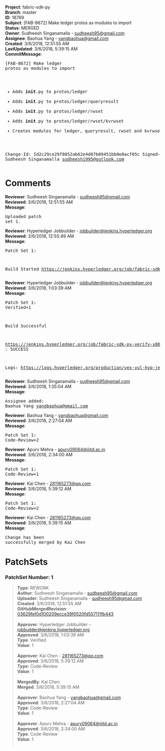 <strong>Project</strong>: fabric-sdk-py<br><strong>Branch</strong>: master<br><strong>ID</strong>: 18769<br><strong>Subject</strong>: [FAB-8672] Make ledger protos as modules to import<br><strong>Status</strong>: MERGED<br><strong>Owner</strong>: Sudheesh Singanamalla - sudheesh95@gmail.com<br><strong>Assignee</strong>: Baohua Yang - yangbaohua@gmail.com<br><strong>Created</strong>: 3/6/2018, 12:51:55 AM<br><strong>LastUpdated</strong>: 3/6/2018, 5:39:15 AM<br><strong>CommitMessage</strong>:<br><pre>[FAB-8672] Make ledger protos as modules to import

- Adds __init__.py to protos/ledger
- Adds __init__.py to protos/ledger/queryresult
- Adds __init__.py to protos/ledger/rwset
- Adds __init__.py to protos/ledger/rwset/kvrwset
- Creates modules for ledger, queryresult, rwset and kvrwset

Change-Id: Id2c29ce29f8052ab62e4d07b09451bb0e0acf05c
Signed-off-by: Sudheesh Singanamalla <sudheesh1995@outlook.com>
</pre><h1>Comments</h1><strong>Reviewer</strong>: Sudheesh Singanamalla - sudheesh95@gmail.com<br><strong>Reviewed</strong>: 3/6/2018, 12:51:55 AM<br><strong>Message</strong>: <pre>Uploaded patch set 1.</pre><strong>Reviewer</strong>: Hyperledger Jobbuilder - jobbuilder@jenkins.hyperledger.org<br><strong>Reviewed</strong>: 3/6/2018, 12:55:49 AM<br><strong>Message</strong>: <pre>Patch Set 1:

Build Started https://jenkins.hyperledger.org/job/fabric-sdk-py-verify-x86_64/361/</pre><strong>Reviewer</strong>: Hyperledger Jobbuilder - jobbuilder@jenkins.hyperledger.org<br><strong>Reviewed</strong>: 3/6/2018, 1:03:39 AM<br><strong>Message</strong>: <pre>Patch Set 1: Verified+1

Build Successful 

https://jenkins.hyperledger.org/job/fabric-sdk-py-verify-x86_64/361/ : SUCCESS

Logs: https://logs.hyperledger.org/production/vex-yul-hyp-jenkins-3/fabric-sdk-py-verify-x86_64/361</pre><strong>Reviewer</strong>: Sudheesh Singanamalla - sudheesh95@gmail.com<br><strong>Reviewed</strong>: 3/6/2018, 1:35:04 AM<br><strong>Message</strong>: <pre>Assignee added: Baohua Yang <yangbaohua@gmail.com></pre><strong>Reviewer</strong>: Baohua Yang - yangbaohua@gmail.com<br><strong>Reviewed</strong>: 3/6/2018, 2:27:04 AM<br><strong>Message</strong>: <pre>Patch Set 1: Code-Review+2</pre><strong>Reviewer</strong>: Apurv Mehra - apurv09064@iiitd.ac.in<br><strong>Reviewed</strong>: 3/6/2018, 2:34:00 AM<br><strong>Message</strong>: <pre>Patch Set 1: Code-Review+1</pre><strong>Reviewer</strong>: Kai Chen - 281165273@qq.com<br><strong>Reviewed</strong>: 3/6/2018, 5:39:12 AM<br><strong>Message</strong>: <pre>Patch Set 1: Code-Review+2</pre><strong>Reviewer</strong>: Kai Chen - 281165273@qq.com<br><strong>Reviewed</strong>: 3/6/2018, 5:39:15 AM<br><strong>Message</strong>: <pre>Change has been successfully merged by Kai Chen</pre><h1>PatchSets</h1><h3>PatchSet Number: 1</h3><blockquote><strong>Type</strong>: REWORK<br><strong>Author</strong>: Sudheesh Singanamalla - sudheesh95@gmail.com<br><strong>Uploader</strong>: Sudheesh Singanamalla - sudheesh95@gmail.com<br><strong>Created</strong>: 3/6/2018, 12:51:55 AM<br><strong>GitHubMergedRevision</strong>: [03629fef0d100209ecce39f0520fd557111fb443](https://github.com/hyperledger-gerrit-archive/fabric-sdk-py/commit/03629fef0d100209ecce39f0520fd557111fb443)<br><br><strong>Approver</strong>: Hyperledger Jobbuilder - jobbuilder@jenkins.hyperledger.org<br><strong>Approved</strong>: 3/6/2018, 1:03:39 AM<br><strong>Type</strong>: Verified<br><strong>Value</strong>: 1<br><br><strong>Approver</strong>: Kai Chen - 281165273@qq.com<br><strong>Approved</strong>: 3/6/2018, 5:39:12 AM<br><strong>Type</strong>: Code-Review<br><strong>Value</strong>: 1<br><br><strong>MergedBy</strong>: Kai Chen<br><strong>Merged</strong>: 3/6/2018, 5:39:15 AM<br><br><strong>Approver</strong>: Baohua Yang - yangbaohua@gmail.com<br><strong>Approved</strong>: 3/6/2018, 2:27:04 AM<br><strong>Type</strong>: Code-Review<br><strong>Value</strong>: 1<br><br><strong>Approver</strong>: Apurv Mehra - apurv09064@iiitd.ac.in<br><strong>Approved</strong>: 3/6/2018, 2:34:00 AM<br><strong>Type</strong>: Code-Review<br><strong>Value</strong>: 1<br><br></blockquote>